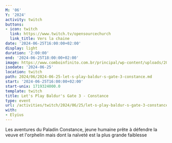 ```yaml
---
M: '06'
Y: '2024'
activity: twitch
buttons:
- icon: twitch
  link: https://www.twitch.tv/opensourcechurch
  link_title: Vers la chaine
date: '2024-06-25T16:00:00+02:00'
display: light
duration: '2:00:00'
end: '2024-06-25T18:00:00+02:00'
image: https://www.comboinfinito.com.br/principal/wp-content/uploads/2023/06/baldurs-gate-3.jpg
isodate: '2024-06-25'
location: twitch
path: 2024/06/2024-06-25-let-s-play-baldur-s-gate-3-constance.md
start: '2024-06-25T16:00:00+02:00'
start-unix: 1719324000.0
template: twitch
title: Let's Play Baldur's Gate 3 - Constance
type: event
url: /activities/twitch/2024/06/25/let-s-play-baldur-s-gate-3-constance
with:
- Elyius
---
```

Les aventures du Paladin Constance, jeune humaine prête à défendre la veuve et l'orphelin mais dont la naïveté est la plus grande faiblesse  